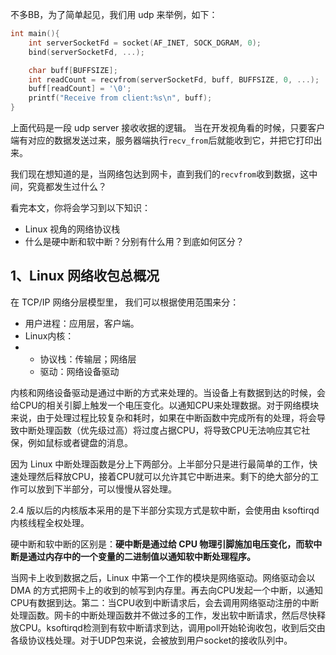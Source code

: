 不多BB，为了简单起见，我们用 udp 来举例，如下：

```c
int main(){
    int serverSocketFd = socket(AF_INET, SOCK_DGRAM, 0);
    bind(serverSocketFd, ...);

    char buff[BUFFSIZE];
    int readCount = recvfrom(serverSocketFd, buff, BUFFSIZE, 0, ...);
    buff[readCount] = '\0';
    printf("Receive from client:%s\n", buff);
}
```

上面代码是一段 udp server 接收收据的逻辑。 当在开发视角看的时候，只要客户端有对应的数据发送过来，服务器端执行`recv_from`后就能收到它，并把它打印出来。

我们现在想知道的是，当网络包达到网卡，直到我们的`recvfrom`收到数据，这中间，究竟都发生过什么？

看完本文，你将会学习到以下知识：

- Linux 视角的网络协议栈
- 什么是硬中断和软中断？分别有什么用？到底如何区分？

## 1、Linux 网络收包总概况

在 TCP/IP 网络分层模型里， 我们可以根据使用范围来分：

- 用户进程：应用层，客户端。
- Linux内核：
- - 协议栈：传输层；网络层
  - 驱动：网络设备驱动

内核和网络设备驱动是通过中断的方式来处理的。当设备上有数据到达的时候，会给CPU的相关引脚上触发一个电压变化。以通知CPU来处理数据。对于网络模块来说，由于处理过程比较复杂和耗时，如果在中断函数中完成所有的处理，将会导致中断处理函数（优先级过高）将过度占据CPU，将导致CPU无法响应其它社保，例如鼠标或者键盘的消息。

因为 Linux 中断处理函数是分上下两部分。上半部分只是进行最简单的工作，快速处理然后释放CPU，接着CPU就可以允许其它中断进来。剩下的绝大部分的工作可以放到下半部分，可以慢慢从容处理。

2.4 版以后的内核版本采用的是下半部分实现方式是软中断，会使用由 ksoftirqd 内核线程全权处理。

硬中断和软中断的区别是：**硬中断是通过给 CPU 物理引脚施加电压变化，而软中断是通过内存中的一个变量的二进制值以通知软中断处理程序。**

当网卡上收到数据之后，Linux 中第一个工作的模块是网络驱动。网络驱动会以 DMA 的方式把网卡上的收到的帧写到内存里。再去向CPU发起一个中断，以通知CPU有数据到达。第二：当CPU收到中断请求后，会去调用网络驱动注册的中断处理函数。网卡的中断处理函数并不做过多的工作，发出软中断请求，然后尽快释放CPU。ksoftirqd检测到有软中断请求到达，调用poll开始轮询收包，收到后交由各级协议栈处理。对于UDP包来说，会被放到用户socket的接收队列中。